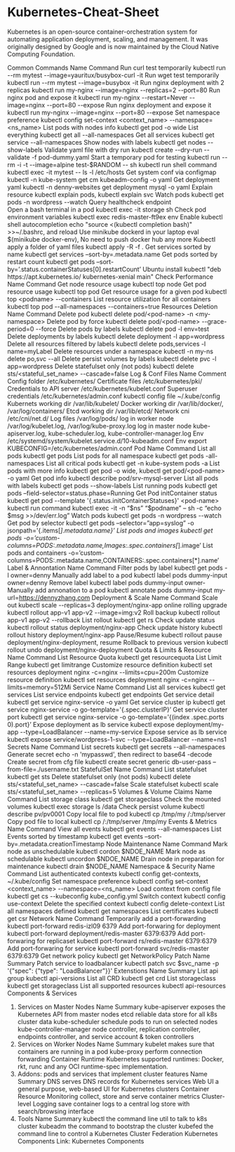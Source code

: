 # Kubernetes-Cheat-Sheet
Kubernetes is an open-source container-orchestration system for automating application deployment, scaling, and management. It was originally designed by Google and is now maintained by the Cloud Native Computing Foundation.

Common Commands
Name	Command
Run curl test temporarily	kubectl run --rm mytest --image=yauritux/busybox-curl -it
Run wget test temporarily	kubectl run --rm mytest --image=busybox -it
Run nginx deployment with 2 replicas	kubectl run my-nginx --image=nginx --replicas=2 --port=80
Run nginx pod and expose it	kubectl run my-nginx --restart=Never --image=nginx --port=80 --expose
Run nginx deployment and expose it	kubectl run my-nginx --image=nginx --port=80 --expose
Set namespace preference	kubectl config set-context <context_name> --namespace=<ns_name>
List pods with nodes info	kubectl get pod -o wide
List everything	kubectl get all --all-namespaces
Get all services	kubectl get service --all-namespaces
Show nodes with labels	kubectl get nodes --show-labels
Validate yaml file with dry run	kubectl create --dry-run --validate -f pod-dummy.yaml
Start a temporary pod for testing	kubectl run --rm -i -t --image=alpine test-$RANDOM -- sh
kubectl run shell command	kubectl exec -it mytest -- ls -l /etc/hosts
Get system conf via configmap	kubectl -n kube-system get cm kubeadm-config -o yaml
Get deployment yaml	kubectl -n denny-websites get deployment mysql -o yaml
Explain resource	kubectl explain pods, kubectl explain svc
Watch pods	kubectl get pods -n wordpress --watch
Query healthcheck endpoint	
Open a bash terminal in a pod	kubectl exec -it storage sh
Check pod environment variables	kubectl exec redis-master-ft9ex env
Enable kubectl shell autocompletion	echo "source <(kubectl completion bash)" >>~/.bashrc, and reload
Use minikube dockerd in your laptop	eval $(minikube docker-env), No need to push docker hub any more
Kubectl apply a folder of yaml files	kubectl apply -R -f .
Get services sorted by name	kubectl get services –sort-by=.metadata.name
Get pods sorted by restart count	kubectl get pods –sort-by=’.status.containerStatuses[0].restartCount’
Ubuntu install kubectl	"deb https://apt.kubernetes.io/ kubernetes-xenial main"
Check Performance
Name	Command
Get node resource usage	kubectl top node
Get pod resource usage	kubectl top pod
Get resource usage for a given pod	kubectl top <podname> --containers
List resource utilization for all containers	kubectl top pod --all-namespaces --containers=true
Resources Deletion
Name	Command
Delete pod	kubectl delete pod/<pod-name> -n <my-namespace>
Delete pod by force	kubectl delete pod/<pod-name> --grace-period=0 --force
Delete pods by labels	kubectl delete pod -l env=test
Delete deployments by labels	kubectl delete deployment -l app=wordpress
Delete all resources filtered by labels	kubectl delete pods,services -l name=myLabel
Delete resources under a namespace	kubectl -n my-ns delete po,svc --all
Delete persist volumes by labels	kubectl delete pvc -l app=wordpress
Delete statefulset only (not pods)	kubectl delete sts/<stateful_set_name> --cascade=false
Log & Conf Files
Name	Comment
Config folder	/etc/kubernetes/
Certificate files	/etc/kubernetes/pki/
Credentials to API server	/etc/kubernetes/kubelet.conf
Superuser credentials	/etc/kubernetes/admin.conf
kubectl config file	~/.kube/config
Kubernets working dir	/var/lib/kubelet/
Docker working dir	/var/lib/docker/, /var/log/containers/
Etcd working dir	/var/lib/etcd/
Network cni	/etc/cni/net.d/
Log files	/var/log/pods/
log in worker node	/var/log/kubelet.log, /var/log/kube-proxy.log
log in master node	kube-apiserver.log, kube-scheduler.log, kube-controller-manager.log
Env	/etc/systemd/system/kubelet.service.d/10-kubeadm.conf
Env	export KUBECONFIG=/etc/kubernetes/admin.conf
Pod
Name	Command
List all pods	kubectl get pods
List pods for all namespace	kubectl get pods -all-namespaces
List all critical pods	kubectl get -n kube-system pods -a
List pods with more info	kubectl get pod -o wide, kubectl get pod/<pod-name> -o yaml
Get pod info	kubectl describe pod/srv-mysql-server
List all pods with labels	kubectl get pods --show-labels
List running pods	kubectl get pods –field-selector=status.phase=Running
Get Pod initContainer status	kubectl get pod --template '{.status.initContainerStatuses}' <pod-name>
kubectl run command	kubectl exec -it -n “$ns” “$podname” – sh -c “echo $msg >>/dev/err.log”
Watch pods	kubectl get pods -n wordpress --watch
Get pod by selector	kubectl get pods –selector=”app=syslog” -o jsonpath='{.items[*].metadata.name}’
List pods and images	kubectl get pods -o=’custom-columns=PODS:.metadata.name,Images:.spec.containers[*].image’
List pods and containers	-o=’custom-columns=PODS:.metadata.name,CONTAINERS:.spec.containers[*].name’
Label & Annontation
Name	Command
Filter pods by label	kubectl get pods -l owner=denny
Manually add label to a pod	kubectl label pods dummy-input owner=denny
Remove label	kubectl label pods dummy-input owner-
Manually add annonation to a pod	kubectl annotate pods dummy-input my-url=https://dennyzhang.com
Deployment & Scale
Name	Command
Scale out	kubectl scale --replicas=3 deployment/nginx-app
online rolling upgrade	kubectl rollout app-v1 app-v2 --image=img:v2
Roll backup	kubectl rollout app-v1 app-v2 --rollback
List rollout	kubectl get rs
Check update status	kubectl rollout status deployment/nginx-app
Check update history	kubectl rollout history deployment/nginx-app
Pause/Resume	kubectl rollout pause deployment/nginx-deployment, resume
Rollback to previous version	kubectl rollout undo deployment/nginx-deployment
Quota & Limits & Resource
Name	Command
List Resource Quota	kubectl get resourcequota
List Limit Range	kubectl get limitrange
Customize resource definition	kubectl set resources deployment nginx -c=nginx --limits=cpu=200m
Customize resource definition	kubectl set resources deployment nginx -c=nginx --limits=memory=512Mi
Service
Name	Command
List all services	kubectl get services
List service endpoints	kubectl get endpoints
Get service detail	kubectl get service nginx-service -o yaml
Get service cluster ip	kubectl get service nginx-service -o go-template='{.spec.clusterIP}’
Get service cluster port	kubectl get service nginx-service -o go-template='{(index .spec.ports 0).port}’
Expose deployment as lb service	kubectl expose deployment/my-app --type=LoadBalancer --name=my-service
Expose service as lb service	kubectl expose service/wordpress-1-svc --type=LoadBalancer --name=ns1
Secrets
Name	Command
List secrets	kubectl get secrets --all-namespaces
Generate secret	echo -n 'mypasswd', then redirect to base64 -decode
Create secret from cfg file	kubectl create secret generic db-user-pass –from-file=./username.txt
StatefulSet
Name	Command
List statefulset	kubectl get sts
Delete statefulset only (not pods)	kubectl delete sts/<stateful_set_name> --cascade=false
Scale statefulset	kubectl scale sts/<stateful_set_name> --replicas=5
Volumes & Volume Claims
Name	Command
List storage class	kubectl get storageclass
Check the mounted volumes	kubectl exec storage ls /data
Check persist volume	kubectl describe pv/pv0001
Copy local file to pod	kubectl cp /tmp/my <some-namespace>/<some-pod>:/tmp/server
Copy pod file to local	kubectl cp <some-namespace>/<some-pod>:/tmp/server /tmp/my
Events & Metrics
Name	Command
View all events	kubectl get events --all-namespaces
List Events sorted by timestamp	kubectl get events –sort-by=.metadata.creationTimestamp
Node Maintenance
Name	Command
Mark node as unschedulable	kubectl cordon $NDOE_NAME
Mark node as schedulable	kubectl uncordon $NDOE_NAME
Drain node in preparation for maintenance	kubectl drain $NODE_NAME
Namespace & Security
Name	Command
List authenticated contexts	kubectl config get-contexts, ~/.kube/config
Set namespace preference	kubectl config set-context <context_name> --namespace=<ns_name>
Load context from config file	kubectl get cs --kubeconfig kube_config.yml
Switch context	kubectl config use-context <cluster-name>
Delete the specified context	kubectl config delete-context <cluster-name>
List all namespaces defined	kubectl get namespaces
List certificates	kubectl get csr
Network
Name	Command
Temporarily add a port-forwarding	kubectl port-forward redis-izl09 6379
Add port-forwaring for deployment	kubectl port-forward deployment/redis-master 6379:6379
Add port-forwaring for replicaset	kubectl port-forward rs/redis-master 6379:6379
Add port-forwaring for service	kubectl port-forward svc/redis-master 6379:6379
Get network policy	kubectl get NetworkPolicy
Patch
Name	Summary
Patch service to loadbalancer	kubectl patch svc $svc_name -p '{"spec": {"type": "LoadBalancer"}}'
Extenstions
Name	Summary
List api group	kubectl api-versions
List all CRD	kubectl get crd
List storageclass	kubectl get storageclass
List all supported resources	kubectl api-resources
Components & Services
1. Services on Master Nodes
Name	Summary
kube-apiserver	exposes the Kubernetes API from master nodes
etcd	reliable data store for all k8s cluster data
kube-scheduler	schedule pods to run on selected nodes
kube-controller-manager	node controller, replication controller, endpoints controller, and service account & token controllers
2. Services on Worker Nodes
Name	Summary
kubelet	makes sure that containers are running in a pod
kube-proxy	perform connection forwarding
Container Runtime	Kubernetes supported runtimes: Docker, rkt, runc and any OCI runtime-spec implementation.
3. Addons: pods and services that implement cluster features
Name	Summary
DNS	serves DNS records for Kubernetes services
Web UI	a general purpose, web-based UI for Kubernetes clusters
Container Resource Monitoring	collect, store and serve container metrics
Cluster-level Logging	save container logs to a central log store with search/browsing interface
4. Tools
Name	Summary
kubectl	the command line util to talk to k8s cluster
kubeadm	the command to bootstrap the cluster
kubefed	the command line to control a Kubernetes Cluster Federation
Kubernetes Components	Link: Kubernetes Components
